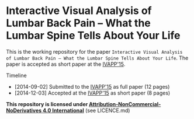 # Interactive Visual Analysis of Lumbar Back Pain – What the Lumbar Spine Tells About Your Life

This is the working repository for the paper `Interactive Visual Analysis of Lumbar Back Pain – What the Lumbar Spine Tells About Your Life`. The paper is accepted as short paper at the [IVAPP'15](http://www.ivapp.visigrapp.org/).

Timeline
- [2014-09-02] Submitted to the [IVAPP'15](http://www.ivapp.visigrapp.org/) as full paper (12 pages)
- [2014-12-03] Accepted at the [IVAPP'15](http://www.ivapp.visigrapp.org/) as short paper (8 pages)

**This repository is licensed under [Attribution-NonCommercial-NoDerivatives 4.0 International](https://creativecommons.org/licenses/by-nc-nd/4.0/)** (see LICENCE.md)